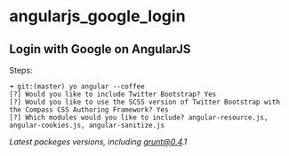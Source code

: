 angularjs_google_login
======================

Login with Google on AngularJS
------------------------------

Steps:

```
➜ git:(master) yo angular --coffee
[?] Would you like to include Twitter Bootstrap? Yes
[?] Would you like to use the SCSS version of Twitter Bootstrap with the Compass CSS Authoring Framework? Yes
[?] Which modules would you like to include? angular-resource.js, angular-cookies.js, angular-sanitize.js
```
_Latest packeges versions, including grunt@0.4.1_
